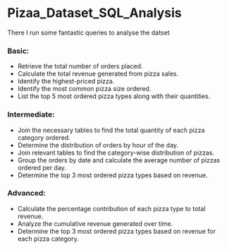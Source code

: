 # Pizaa_Dataset_SQL_Analysis

There I run some fantastic queries to analyse the datset 

### Basic:
  - Retrieve the total number of orders placed.
  - Calculate the total revenue generated from pizza sales.
  - Identify the highest-priced pizza.
  - Identify the most common pizza size ordered.
  - List the top 5 most ordered pizza types along with their quantities.


### Intermediate:
  - Join the necessary tables to find the total quantity of each pizza category ordered.
  - Determine the distribution of orders by hour of the day.
  - Join relevant tables to find the category-wise distribution of pizzas.
  - Group the orders by date and calculate the average number of pizzas ordered per day.
  - Determine the top 3 most ordered pizza types based on revenue.

### Advanced:
  - Calculate the percentage contribution of each pizza type to total revenue.
  - Analyze the cumulative revenue generated over time.
  - Determine the top 3 most ordered pizza types based on revenue for each pizza category.
